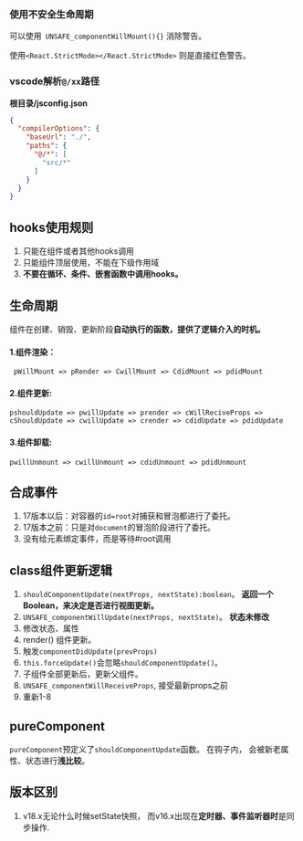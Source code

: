 ### 使用不安全生命周期

可以使用` UNSAFE_componentWillMount(){}` 消除警告。

使用`<React.StrictMode></React.StrictMode>` 则是直接红色警告。

### vscode解析`@/xx`路径

**根目录/jsconfig.json**

```json
{
  "compilerOptions": {
    "baseUrl": "./",
    "paths": {
      "@/*": [
        "src/*"
      ]
    }
  }
}
```

## hooks使用规则

1. 只能在组件或者其他hooks调用
1. 只能组件顶层使用，不能在下级作用域
2. **不要在循环、条件、嵌套函数中调用hooks。**

## 生命周期

组件在创建、销毁、更新阶段**自动执行的函数，提供了逻辑介入的时机。**

#### 1.组件渲染：

` pWillMount => pRender => CwillMount => CdidMount => pdidMount`

#### 2.组件更新:
 `pshouldUpdate => pwillUpdate => prender => cWillReciveProps => cShouldUpdate => cwillUpdate => crender => cdidUpdate => pdidUpdate`
#### 3.组件卸载: 

`pwillUnmount => cwillUnmount => cdidUnmount => pdidUnmount`


## 合成事件

1. 17版本以后：对容器的`id=root`对捕获和冒泡都进行了委托。 
2. 17版本之前：只是对`document`的冒泡阶段进行了委托。
3. 没有给元素绑定事件，而是等待#root调用

## class组件更新逻辑

1.  `shouldComponentUpdate(nextProps, nextState):boolean`。 **返回一个Boolean，来决定是否进行视图更新。**
2. `UNSAFE_componentWillUpdate(nextProps, nextState)`。    **状态未修改**
3. 修改状态、属性
4. render() 组件更新。
5. 触发`componentDidUpdate(prevProps)` 
6. `this.forceUpdate()`会忽略`shouldComponentUpdate()`。
7. 子组件全部更新后，更新父组件。
8. `UNSAFE_componentWillReceiveProps`, 接受最新props之前
9. 重新1-8

## pureComponent

`pureComponent`预定义了`shouldComponentUpdate`函数。 在钩子内， 会被新老属性、状态进行**浅比较**。  

## 版本区别

1. v18.x无论什么时候setState快照， 而v16.x出现在**定时器、事件监听器时**是同步操作.
